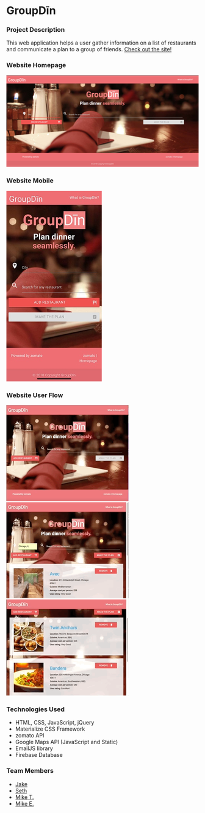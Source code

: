 # GroupDīn

### Project Description
This web application helps a user gather information on a list of restaurants and communicate a plan to a group of friends. [Check out the site!](https://m-tuttle.github.io/Project-1/) 

### Website Homepage
![Website Homepage](assets/images/homepage.png)

### Website Mobile
![Website Mobile](assets/images/mobile.jpg)

### Website User Flow
![Website Gif](assets/images/gif_1.gif)  ![Website Gif 2](assets/images/gif_2.gif) ![Website Gif 3](assets/images/gif_3.gif)

### Technologies Used
* HTML, CSS, JavaScript, jQuery
* Materialize CSS Framework
* zomato API
* Google Maps API (JavaScript and Static)
* EmailJS library
* Firebase Database

### Team Members
* [Jake](https://github.com/JAABO)
* [Seth](https://github.com/sefeder)
* [Mike T.](https://github.com/m-tuttle)
* [Mike E.](https://github.com/mrerlander)

